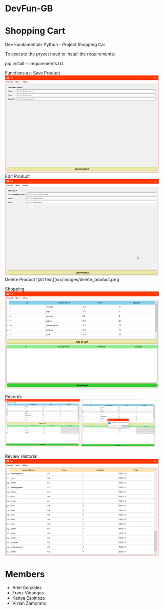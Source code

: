 # DevFun-GB
# Shopping Cart
Dev Fundamentals Python -  Project Shopping Car

To execute the pryect need to install the requirements:

 pip install -r requirements.txt

Functions as:
Save Product
![alt text](src/images/save_product.png)
Edit Product
![alt text](src/images/edit_product.png)
Delete Product
![alt text](src/images/delete_product.png

Shopping
![alt text](src/images/shopping_cart.png)

Records
![alt text](src/images/save.png)

Review Historial
![alt text](src/images/history.png)


# Members

 - Ariel Gonzales
 - Franz Vidangos
 - Kattya Espinoza
 - Vivian Zamorano


